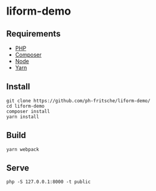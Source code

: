 # liform-demo

## Requirements

- [PHP](https://www.php.net/downloads)
- [Composer](https://getcomposer.org/download/)
- [Node](https://nodejs.org/en/download/)
- [Yarn](https://yarnpkg.com/getting-started/install)

## Install

```
git clone https://github.com/ph-fritsche/liform-demo/
cd liform-demo
composer install
yarn install
```

## Build

```
yarn webpack
```

## Serve

```
php -S 127.0.0.1:8000 -t public
```
